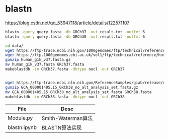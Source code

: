 

# blastn

https://blog.csdn.net/qq_53947118/article/details/122571107

```sh
blastn -query query.fasta -db GRCh37 -out result.txt -outfmt 6 
blastn -query query.fasta -db GRCh38 -out result.txt -outfmt 6 

cd data/
wget https://ftp-trace.ncbi.nih.gov/1000genomes/ftp/technical/reference/human_g1k_v37.fasta.gz
wget https://ftp.1000genomes.ebi.ac.uk/vol1/ftp/technical/reference/human_g1k_v37.fasta.gz
gunzip human_g1k_v37.fasta.gz
mv human_g1k_v37.fasta GRCh37.fasta
makeblastdb -in GRCh37.fasta -dbtype nucl -out GRCh37


wget https://ftp-trace.ncbi.nlm.nih.gov/ReferenceSamples/giab/release/references/GRCh38/GCA_000001405.15_GRCh38_no_alt_analysis_set.fasta.gz
gunzip GCA_000001405.15_GRCh38_no_alt_analysis_set.fasta.gz
mv GCA_000001405.15_GRCh38_no_alt_analysis_set.fasta GRCh38.fasta
makeblastdb -in GRCh38.fasta -dbtype nucl -out GRCh38
```


| File         | Desc               |
| ------------ | ------------------ |
| Module.py    | Smith-Waterman算法 |
| blastn.ipynb | BLASTN算法实现     |